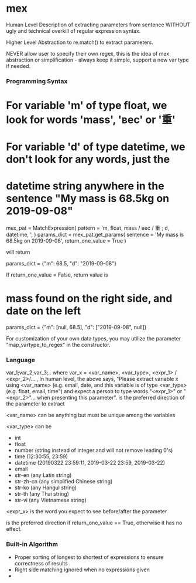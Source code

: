 # mex

Human Level Description of extracting parameters from sentence WITHOUT
ugly and technical overkill of regular expression syntax.

Higher Level Abstraction to re.match() to extract parameters.

NEVER allow user to specify their own regex, this is the idea of mex
abstraction or simplification - always keep it simple, support a new
var type if needed.


### Programming Syntax
  # For variable 'm' of type float, we look for words 'mass', 'вес' or '重'
  # For variable 'd' of type datetime, we don't look for any words, just the
  #  datetime string anywhere in the sentence "My mass is 68.5kg on 2019-09-08"
  mex_pat = MatchExpression(
     pattern = 'm, float, mass / вес / 重  ;  d, datetime, ',
  )
  params_dict = mex_pat.get_params(
     sentence = 'My mass is 68.5kg on 2019-09-08',
     return_one_value = True
  )
  
will return

  params_dict = {"m": 68.5, "d": "2019-09-08"}
  
If return_one_value = False, return value is

  # mass found on the right side, and date on the left
  params_dict = {"m": [null, 68.5], "d": ["2019-09-08", null]}

For customization of your own data types, you may utilize the parameter
"map_vartype_to_regex" in the constructor.


### Language
  var_1;var_2;var_3;..
where
  var_x = <var_name>,  <var_type>,  <expr_1> / <expr_2>/...  , <pdir> 
In human level, the above says,
  "Please extract variable x using <var_name> (e.g. email, date,
  and this variable is of type <var_type> (e.g. float, email, time")
  and expect a person to type words "<expr_1>" or "<expr_2>"...
  when presenting this parameter". <pdir> is the preferred direction of
  the parameter to extract 

<var_name>
  can be anything but must be unique among the variables

<var_type>
  can be
   - int
   - float
   - number (string instead of integer and will not remove leading 0's)
   - time (12:30:55, 23:59)
   - datetime (20190322 23:59:11, 2019-03-22 23:59, 2019-03-22)
   - email
   - str-en (any Latin string)
   - str-zh-cn (any simplified Chinese string)
   - str-ko (any Hangul string)
   - str-th (any Thai string)
   - str-vi (any Vietnamese string)
   
<expr_x>
  is the word you expect to see before/after the parameter

<pdir>
  is the preferred direction if return_one_value == True, otherwise it
  has no effect.


### Built-in Algorithm

  - Proper sorting of longest to shortest of expressions to ensure
    correctness of results
  - Right side matching ignored when no expressions given
  - 
